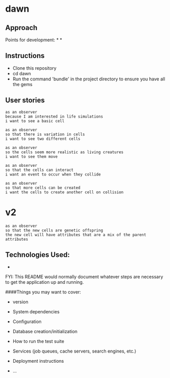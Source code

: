 dawn
==================

Approach
-------


Points for development:
*
*

Instructions
-------

* Clone this repository
* cd dawn
* Run the command 'bundle' in the project directory to ensure you have all the gems

User stories
--------

```
as an observer
because I am interested in life simulations
i want to see a basic cell

as an observer
so that there is variation in cells
i want to see two different cells

as an observer
so the cells seem more realistic as living creatures
i want to see them move

as an observer
so that the cells can interact
i want an event to occur when they collide

as an observer
so that more cells can be created
i want the cells to create another cell on collision
```

# v2

```
as an observer
so that the new cells are genetic offspring
the new cell will have attributes that are a mix of the parent attributes
```

Technologies Used:
--------
*

FYI:
This README would normally document whatever steps are necessary to get the
application up and running.

####Things you may want to cover:

* version

* System dependencies

* Configuration

* Database creation/initialization

* How to run the test suite

* Services (job queues, cache servers, search engines, etc.)

* Deployment instructions

* ...
